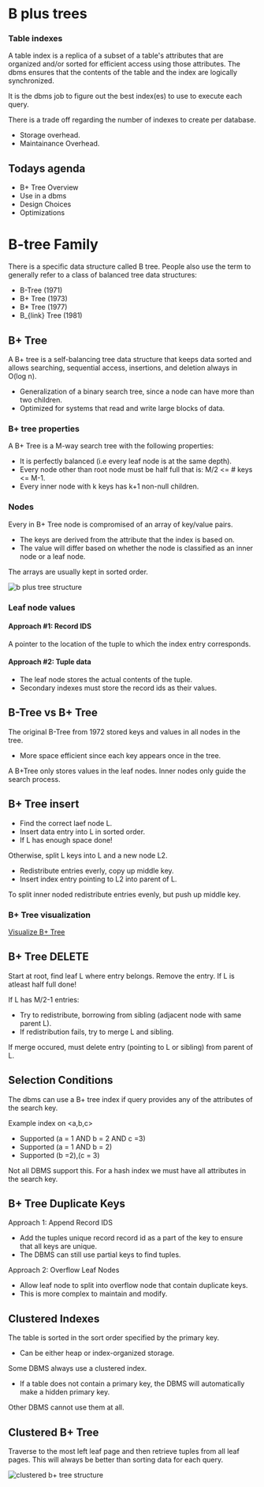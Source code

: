 # B plus trees

### Table indexes

A table index is a replica of a subset of a table's attributes that are organized and/or
sorted for efficient access using those attributes.
The dbms ensures that the contents of the table and the index are logically 
synchronized.

It is the dbms job to figure out the best index(es) to use to execute each query.

There is a trade off regarding the number of indexes to create per database.
* Storage overhead.
* Maintainance Overhead.

## Todays agenda

* B+ Tree Overview
* Use in a dbms
* Design Choices 
* Optimizations

# B-tree Family

There is a specific data structure called B tree.
People also use the term to generally refer to a class of balanced tree data structures:
* B-Tree (1971)
* B+ Tree (1973)
* B* Tree (1977)
* B_{link} Tree (1981)

## B+ Tree

A B+ tree is a self-balancing tree data structure that keeps data sorted and allows 
searching, sequential access, insertions, and deletion always in O(log n).

* Generalization of a binary search tree, since a node can have more than two children.
* Optimized for systems that read and write large blocks of data.

### B+ tree properties

A B+ Tree is a M-way search tree with the following properties:
* It is perfectly balanced (i.e every leaf node is at the same depth).
* Every node other than root node must be half full that is:
M/2 <= # keys <= M-1.
* Every inner node with k keys has k+1 non-null children.

### Nodes

Every in B+ Tree node is compromised of an array of key/value pairs.
* The keys are derived from the attribute that the index is based on.
* The value will differ based on whether the node is classified as an inner node or a
leaf node.

The arrays are usually kept in sorted order.

![b plus tree structure](https://github.com/Uzair-90/practice/blob/master/uzair/DBMS%20Internals/b%2B_leaf_node.png)

### Leaf node values

#### Approach #1: Record IDS
A pointer to the location of the tuple to which the index entry corresponds.

#### Approach #2: Tuple data
* The leaf node stores the actual contents of the tuple.
* Secondary indexes must store the record ids as their values.

## B-Tree vs B+ Tree

The original B-Tree from 1972 stored keys and values in all nodes in the tree.
* More space efficient since each key appears once in the tree.

A B+Tree only stores values in the leaf nodes. Inner nodes only guide the search 
process.

## B+ Tree insert

* Find the correct laef node L.
* Insert data entry into L in sorted order.
* If L has enough space done!

Otherwise, split L keys into L and a new node L2.

* Redistribute entries everly, copy up middle key.
* Insert index entry pointing to L2 into parent of L.

To split inner noded redistribute entries evenly, but push up middle key.

### B+ Tree visualization

[Visualize B+ Tree](https://www.cs.usfca.edu/~galles/visualization/BPlusTree.html)

## B+ Tree DELETE

Start at root, find leaf L where entry belongs.
Remove the entry.
If L is atleast half full done!

If L has M/2-1 entries:
* Try to redistribute, borrowing from sibling (adjacent node with same parent L).
* If redistribution fails, try to merge L and sibling.

If merge occured, must delete entry (pointing to L or sibling) from parent of L.

## Selection Conditions

The dbms can use a B+ tree index if query provides any of the attributes of the search
key.

Example index on <a,b,c>

* Supported (a = 1 AND b = 2 AND c =3)
* Supported (a = 1 AND b = 2)
* Supported (b =2),(c = 3)

Not all DBMS support this.
For a hash index we must have all attributes in the search key.

## B+ Tree Duplicate Keys

Approach 1: Append Record IDS

* Add the tuples unique record record id as a part of the key to ensure that all keys 
are unique.
* The DBMS can still use partial keys to find tuples.

Approach 2: Overflow Leaf Nodes

* Allow leaf node to split into overflow node that contain duplicate keys.
* This is more complex to maintain and modify.

## Clustered Indexes

The table is sorted in the sort order specified by the primary key.
* Can be either heap or index-organized storage.

Some DBMS always use a clustered index.
* If a table does not contain a primary key, the DBMS will automatically make a hidden 
primary key.

Other DBMS cannot use them at all.

## Clustered B+ Tree

Traverse to the most left leaf page and then retrieve tuples from all leaf pages.
This will always be better than sorting data for each query.

![clustered b+ tree structure](https://github.com/Uzair-90/practice/blob/master/uzair/DBMS%20Internals/Cluestered_btree.png)


























